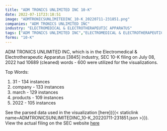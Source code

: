 ```yaml
---
title: "ADM TRONICS UNLIMITED INC 10-K"
date: 2022-07-11T23:18:51
image: "ADMTRONICSUNLIMITEDINC_10-K_20220711-231851.png"
companies: "ADM TRONICS UNLIMITED INC"
industry: "ELECTROMEDICAL & ELECTROTHERAPEUTIC APPARATUS"
tags: ["ADM TRONICS UNLIMITED INC","ELECTROMEDICAL & ELECTROTHERAPEUTIC APPARATUS","07-08-2022","10-K"]
forms: "10-K"
---
```

ADM TRONICS UNLIMITED INC, which is in the Electromedical & Electrotherapeutic Apparatus [3845] industry, SEC 10-K filing on July 08, 2022 had 10689 (cleaned) words - 600 were utilized for the visualizations.

Top Words:
1. 31 - 134 instances
2. company - 133 instances
3. march - 129 instances
4. products - 109 instances
5. 2022 - 105 instances


See the parsed data used in the visualization [here]({{< staticlink name=ADMTRONICSUNLIMITEDINC_10-K_20220711-231851.json >}}).  
View the actual filing on the SEC website [here](https://www.sec.gov/Archives/edgar/data/849401/0001437749-22-016896.txt)